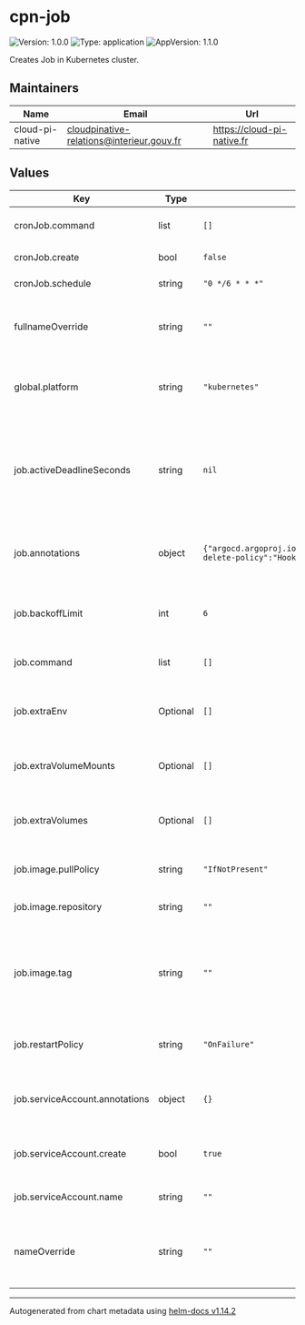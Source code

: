# cpn-job

![Version: 1.0.0](https://img.shields.io/badge/Version-1.0.0-informational?style=flat-square) ![Type: application](https://img.shields.io/badge/Type-application-informational?style=flat-square) ![AppVersion: 1.1.0](https://img.shields.io/badge/AppVersion-1.1.0-informational?style=flat-square)

Creates Job in Kubernetes cluster.

## Maintainers

| Name | Email | Url |
| ---- | ------ | --- |
| cloud-pi-native | <cloudpinative-relations@interieur.gouv.fr> | <https://cloud-pi-native.fr> |

## Values

| Key | Type | Default | Description |
|-----|------|---------|-------------|
| cronJob.command | list | `[]` | Command to run in the job container. |
| cronJob.create | bool | `false` | Create a cronJob. |
| cronJob.schedule | string | `"0 */6 * * *"` | CronJob schedule. |
| fullnameOverride | string | `""` | String to fully override the default application name. |
| global.platform | string | `"kubernetes"` | For security context depending of the cluster distribution. |
| job.activeDeadlineSeconds | string | `nil` | Optional maximum time in seconds before de Pod is killed (no matter of the backoffLimit). |
| job.annotations | object | `{"argocd.argoproj.io/hook":"PostSync","argocd.argoproj.io/hook-delete-policy":"HookSucceeded"}` | Kubernetes annotations to apply to the job resource. |
| job.backoffLimit | int | `6` | Number of retries before setting de Job status to failed. |
| job.command | list | `[]` | Command to run in the job container. |
| job.extraEnv | Optional | `[]` | Extra environment variables to pass to the job container. |
| job.extraVolumeMounts | Optional | `[]` | Extra volume mounts for the job container. |
| job.extraVolumes | Optional | `[]` | Extra volumes to mount into the job container. |
| job.image.pullPolicy | string | `"IfNotPresent"` | Pull policy for the job image. |
| job.image.repository | string | `""` | Repository to use for the job. |
| job.image.tag | string | `""` | Tag to use for the job. # Overrides the image tag whose default is the chart appVersion. |
| job.restartPolicy | string | `"OnFailure"` | Job restart policy (e.g., Never or OnFailure). |
| job.serviceAccount.annotations | object | `{}` | Annotations applied to created service account. |
| job.serviceAccount.create | bool | `true` | Create a service account for the job. |
| job.serviceAccount.name | string | `""` | Service account name. |
| nameOverride | string | `""` | Provide a name in place of the default application name. |

----------------------------------------------
Autogenerated from chart metadata using [helm-docs v1.14.2](https://github.com/norwoodj/helm-docs/releases/v1.14.2)

